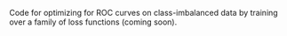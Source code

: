 Code for optimizing for ROC curves on class-imbalanced data by training over a family of loss functions (coming soon).
